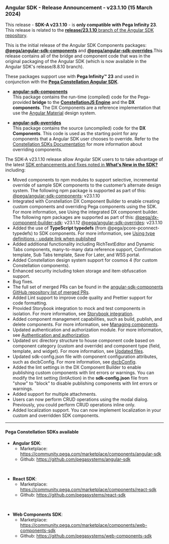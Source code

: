 ### Angular SDK - Release Announcement - v23.1.10 (15 March 2024)

This release - **SDK-A v23.1.10** - is **only compatible with Pega Infinity 23**. This release is related to the [**release/23.1.10** branch of the Angular SDK repository](https://github.com/pegasystems/angular-sdk/tree/release/23.1.10).
<br>

This is the initial release of the Angular SDK Components packages: [**@pega/angular-sdk-components**](https://www.npmjs.com/package/@pega/angular-sdk-components) and [**@pega/angular-sdk-overrides**](https://www.npmjs.com/package/@pega/angular-sdk-overrides).This release contains all of the bridge and component code that was in the original packaging of the Angular SDK (which is now available in the Angular SDK's release/8.8.10 branch).

These packages support use with **Pega Infinity&trade; 23** and used in conjunction with the [**Pega Constellation Angular SDK**](https://community.pega.com/marketplace/components/angular-sdk).

* [**angular-sdk-components**](https://www.npmjs.com/package/@pega/angular-sdk-components) <br />
This package contains the run-time (compiled) code for the Pega-provided **bridge**
to the [**ConstellationJS Engine**](https://www.npmjs.com/package/@pega/constellationjs) and the **DX components**. The DX Components are a reference implementation that use the [Angular Material](https://v16.material.angular.io/) design system.

* [**angular-sdk-overrides**](https://www.npmjs.com/package/@pega/angular-sdk-overrides) <br />
This package contains the source (uncompiled) code for the **DX Components**. This code is used as the starting point for any components that a Angular SDK user chooses to override.
Refer to the [Constellation SDKs Documentation](https://docs.pega.com/bundle/constellation-sdk/page/constellation-sdks/sdks/constellation-sdks.html) for more information about overriding components.


The SDK-A v23.1.10 release allow Angular SDK users to to take advantage of the latest
[SDK enhancements and fixes noted in **What's New in the SDK?**](https://docs.pega.com/bundle/constellation-sdk/page/constellation-sdks/sdks/angular-sdk-updates.html) including:

* Moved components to npm modules to support selective, incremental override of sample SDK components to the customer’s alternate design system.
The following npm package is supported as part of this:
  [@pega/angular-sdk-components](https://www.npmjs.com/package/@pega/angular-sdk-components): v23.1.10
* Integrated with Constellation DX Component Builder to enable creating custom components and overriding Pega components using the SDK. For more information, see Using the integrated DX component builder.
The following npm packages are supported as part of this:
  [@pega/dx-component-builder-sdk](https://www.npmjs.com/package/@pega/dx-component-builder-sdk): v23.1.12
  [@pega/angular-sdk-overrides](https://www.npmjs.com/package/@pega/angular-sdk-overrides): v23.1.10
* Added the use of **TypeScript typedefs** (from @pega/pcore-pconnect-typedefs) to SDK components. For more information, see [Using type definitions - update link when published](https://pega-dev.zoominsoftware.io/bundle/constellation-sdk/page/constellation-sdks/sdks/type-definitions-constellation-sdks.html)
* Added additional functionality including RichTextEditor and Dynamic Tabs components, many-to-many data reference support, Confirmation template, Sub Tabs template, Save For Later, and WSS portal.
* Added Constellation design system support for cosmos 4 (for custom Constellation components).
* Enhanced security including token storage and item obfuscation support.
* Bug fixes.
* The full set of merged PRs can be found in the [angular-sdk-components GitHub repository list of merged PRs](https://github.com/pegasystems/angular-sdk-components/pulls?q=is%3Apr+is%3Amerged+base%3Amaster+).
* Added Lint support to improve code quality and Prettier support for code formatting.
* Provided Storybook integration to mock and test components in isolation. For more information, see [Storybook integration](https://docs.pega.com/bundle/constellation-sdk/page/constellation-sdks/sdks/using-dx-component-builder.html).
* Added component management capabilities, such as build, publish, and delete components. For more information, see [Managing components](https://docs.pega.com/bundle/constellation-sdk/page/constellation-sdks/sdks/managing-components.html).
* Updated authentication and authorization module. For more information, see [Authentication and authorization](https://docs.pega.com/bundle/constellation-sdk/page/constellation-sdks/sdks/authentication-authorization.html).
* Updated src directory structure to house component code based on component category (custom and override) and component type (field, template, and widget). For more information, see [Updated files](https://docs.pega.com/bundle/constellation-sdk/page/constellation-sdks/sdks/using-dx-component-builder.html#d13507e116).
* Updated sdk-config.json file with component configuration attributes, such as dxcbConfig. For more information, see [dxcbConfig](https://docs.pega.com/bundle/constellation-sdk/page/constellation-sdks/sdks/configuring-sdk-config-json.html#d5260e960).
* Added the lint settings in the DX Component Builder to enable publishing custom components with lint errors or warnings. You can modify the lint setting (lintAction) in the **sdk-config.json** file from "show" to "block" to disable publishing components with lint errors or warnings.
* Added support for multiple attachments.
* Users can now perform CRUD operations using the modal dialog. Previously, you could perform CRUD operations inline only.
* Added localization support. You can now implement localization in your custom and overridden SDK components.

<hr />

#### **Pega Constellation SDKs available**
* **Angular SDK**:
  * Marketplace: https://community.pega.com/marketplace/components/angular-sdk
  * Github: https://github.com/pegasystems/angular-sdk

<br />

* **React SDK**:
  * Marketplace: https://community.pega.com/marketplace/components/react-sdk
  * Github: https://github.com/pegasystems/react-sdk

<br />

* **Web Components SDK**:
  * Marketplace: https://community.pega.com/marketplace/components/web-components-sdk
  * Github: https://github.com/pegasystems/web-components-sdk
